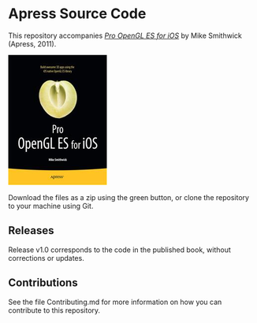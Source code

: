 # Apress Source Code

This repository accompanies [*Pro OpenGL ES for iOS*](http://www.apress.com/9781430238409) by Mike Smithwick (Apress, 2011).

![Cover image](9781430238409.jpg)

Download the files as a zip using the green button, or clone the repository to your machine using Git.

## Releases

Release v1.0 corresponds to the code in the published book, without corrections or updates.

## Contributions

See the file Contributing.md for more information on how you can contribute to this repository.
